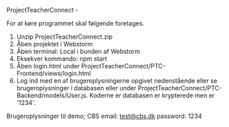 ProjectTeacherConnect - 

For at køre programmet skal følgende foretages.

1. Unzip ProjectTeacherConnect.zip
2. Åben projektet i Webstorm
3. Åben terminal: Local i bunden af Webstorm
4. Eksekver kommando: npm start
5. Åben login.html under ProjectTeacherConnect/PTC-Frontend/views/login.html
6. Log ind med en af brugeroplysningerne opgivet nedenstående
   eller se brugeroplysninger i databasen eller under ProjectTeacherConnect/PTC-Backend/models/User.js. 
   Koderne er databasen er krypterede men er '1234'.

Brugeroplysninger til demo;
CBS email: test@cbs.dk
password: 1234